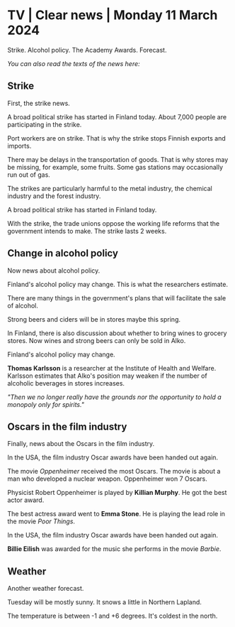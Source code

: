 # TV \| Clear news \| Monday 11 March 2024

Strike. Alcohol policy. The Academy Awards. Forecast.

*You can also read the texts of the news here:*

## Strike

First, the strike news.

A broad political strike has started in Finland today. About 7,000 people are participating in the strike.

Port workers are on strike. That is why the strike stops Finnish exports and imports.

There may be delays in the transportation of goods. That is why stores may be missing, for example, some fruits. Some gas stations may occasionally run out of gas.

The strikes are particularly harmful to the metal industry, the chemical industry and the forest industry.

A broad political strike has started in Finland today.

With the strike, the trade unions oppose the working life reforms that the government intends to make. The strike lasts 2 weeks.

## Change in alcohol policy

Now news about alcohol policy.

Finland's alcohol policy may change. This is what the researchers estimate.

There are many things in the government's plans that will facilitate the sale of alcohol.

Strong beers and ciders will be in stores maybe this spring.

In Finland, there is also discussion about whether to bring wines to grocery stores. Now wines and strong beers can only be sold in Alko.

Finland's alcohol policy may change.

**Thomas Karlsson** is a researcher at the Institute of Health and Welfare. Karlsson estimates that Alko's position may weaken if the number of alcoholic beverages in stores increases.

*"Then we no longer really have the grounds nor the opportunity to hold a monopoly only for spirits."*

## Oscars in the film industry

Finally, news about the Oscars in the film industry.

In the USA, the film industry Oscar awards have been handed out again.

The movie *Oppenheimer* received the most Oscars. The movie is about a man who developed a nuclear weapon. Oppenheimer won 7 Oscars.

Physicist Robert Oppenheimer is played by **Killian Murphy**. He got the best actor award.

The best actress award went to **Emma Stone**. He is playing the lead role in the movie *Poor Things*.

In the USA, the film industry Oscar awards have been handed out again.

**Billie Eilish** was awarded for the music she performs in the movie *Barbie*.

## Weather

Another weather forecast.

Tuesday will be mostly sunny. It snows a little in Northern Lapland.

The temperature is between -1 and +6 degrees. It's coldest in the north.
